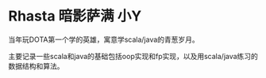 # Rhasta 暗影萨满 小Y

当年玩DOTA第一个学的英雄，寓意学scala/java的青葱岁月。

主要记录一些scala和java的基础包括oop实现和fp实现，以及用scala/java练习的数据结构和算法。